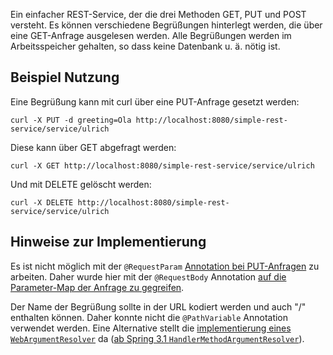 Ein einfacher REST-Service, der die drei Methoden GET, PUT und POST versteht. Es können verschiedene Begrüßungen hinterlegt werden, 
die über eine GET-Anfrage ausgelesen werden. Alle Begrüßungen werden im Arbeitsspeicher gehalten, so dass keine Datenbank u. ä. 
nötig ist. 

## Beispiel Nutzung

Eine Begrüßung kann mit curl über eine PUT-Anfrage gesetzt werden: 

    curl -X PUT -d greeting=Ola http://localhost:8080/simple-rest-service/service/ulrich

Diese kann über GET abgefragt werden: 

    curl -X GET http://localhost:8080/simple-rest-service/service/ulrich

Und mit DELETE gelöscht werden: 

    curl -X DELETE http://localhost:8080/simple-rest-service/service/ulrich

## Hinweise zur Implementierung

Es ist nicht möglich mit der `@RequestParam` [Annotation bei PUT-Anfragen][1] zu arbeiten. Daher wurde hier mit der 
`@RequestBody` Annotation [auf die Parameter-Map der Anfrage zu gegreifen][2].

Der Name der Begrüßung sollte in der URL kodiert werden und auch "/" enthalten können. Daher konnte nicht die `@PathVariable` 
Annotation verwendet werden. Eine Alternative stellt die [implementierung eines `WebArgumentResolver`][3] da ([ab Spring 3.1 
`HandlerMethodArgumentResolver`][4]). 


[1]: https://jira.spring.io/browse/SPR-7414 
[2]: http://stackoverflow.com/questions/5894270/springmvc-is-not-recognizing-request-body-parameters-if-using-put  
[3]: http://stackoverflow.com/questions/12393937/spring-mvc-implementation-of-webargumentresolver
[4]: http://stackoverflow.com/questions/12357817/upgrading-to-spring-3-1-seems-to-break-my-customwebargumentresolver/12358370#12358370
